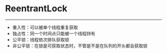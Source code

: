 # ReentrantLock
---
* 重入性：可以被单个线程重复获取
* 独占性：同一个时间点只能被一个线程持有
* 公平锁：线程依次排队获取锁
* 非公平锁：在锁是可获取状态时，不管是不是在队列的开头都会获取锁

